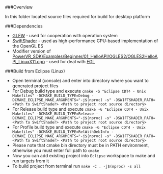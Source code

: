 ###Overview

In this folder located source files required for build for desktop platform

###Dependencies
* [GLFW](https://github.com/glfw/glfw/releases) - used for cooperation with operation system
* [SwiftShader](https://swiftshader.googlesource.com/SwiftShader) - used as high-performance CPU-based implementation of the OpenGL ES
* Modifier version of [PowerVR_SDK/Examples/Beginner/01_HelloAPI/OGLES2/OGLES2HelloAPI_LinuxX11.cpp](https://swiftshader.googlesource.com/SwiftShader/+/cf3cd8d69d2689c09abf13cef9315cd49b24a7fa/third_party/PowerVR_SDK/Examples/Beginner/01_HelloAPI/OGLES2/OGLES2HelloAPI_LinuxX11.cpp) - used for deal with [EGL](https://www.khronos.org/egl)

###Build from Eclipse (Linux)
* Open terminal (console) and enter into directory where you want to generated project files
* For Debug build type and execute ```cmake -G "Eclipse CDT4 - Unix Makefiles" -DCMAKE_BUILD_TYPE=Debug -DCMAKE_ECLIPSE_MAKE_ARGUMENTS="-j$(nproc) -s" -DSWIFTSHADER_PATH=<Path to SwiftShader> <Path to project root source directory>```
* For Release build type and execute ```cmake -G "Eclipse CDT4 - Unix Makefiles" -DCMAKE_BUILD_TYPE=Release -DCMAKE_ECLIPSE_MAKE_ARGUMENTS="-j$(nproc) -s" -DSWIFTSHADER_PATH=<Path to SwiftShader> <Path to project root source directory>```
* For Profile build type and execute ```cmake -G "Eclipse CDT4 - Unix Makefiles" -DCMAKE_BUILD_TYPE=RelWithDebInfo -DCMAKE_ECLIPSE_MAKE_ARGUMENTS="-j$(nproc) -s" -DSWIFTSHADER_PATH=<Path to SwiftShader> <Path to project root source directory>```
* Please note that cmake bin directory must be in PATH environment, otherwise you must enter full path to ```cmake```
* Now you can add existing project into ```Eclipse``` workspace to make and run targets from it
* To build project from terminal run ```make -C . -j$(nproc) -s all```
